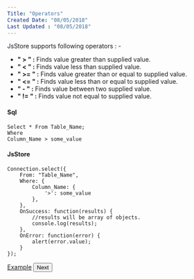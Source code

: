 ```yaml
---
Title: "Operators"
Created Date: "08/05/2018"
Last Updated : "08/05/2018"
---
```


JsStore supports following operators : -

*   **" &gt; " :** Finds value greater than supplied value.
*   **" &lt; " :** Finds value less than supplied value.
*   **" &gt;= " :** Finds value greater than or equal to supplied value.
*   **" &lt;= " :** Finds value less than or equal to supplied value.
*   **" \- " :** Finds value between two supplied value.
*   **" != " :** Finds value not equal to supplied value.

#### Sql

```
Select * From Table_Name;
Where
Column_Name > some_value
```

#### JsStore

```
Connection.select({
    From: "Table_Name",
    Where: {
        Column_Name: {
            '>': some_value
        },
    },
    OnSuccess: function(results) {
        //results will be array of objects.
        console.log(results);
    },
    OnError: function(error) {
        alert(error.value);
    }
});
```

<p class="margin-top-40px text-center">
    <a class="btn info" target="_blank" href="/example/operator">Example</a>
    <button class="btn info btnNext">Next</button>
</p>